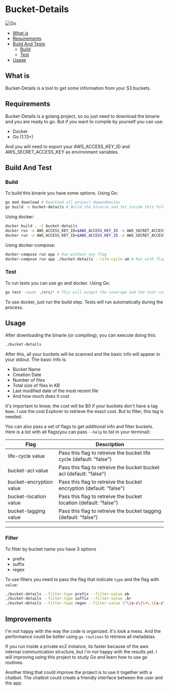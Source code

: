 # Bucket-Details

![Go](https://github.com/henriquegibin/bucket-details/workflows/Go/badge.svg?branch=master)

- [What is](#What-is)
- [Requirements](#Requirements)
- [Build And Tests](#Build-And-Test)
  - [Build](#Build)
  - [Test](#Test)
- [Usage](#Usage)

## What is

Bucket-Details is a tool to get some information from your S3 buckets.

## Requirements

Bucket-Details is a golang project, so ou just need to download the binarie and you are ready to go.
But if you want to compile by yourself you can use:

- Docker
- Go (1.13+)

And you will need to export your AWS_ACCESS_KEY_ID and AWS_SECRET_ACCESS_KEY as environment variables.

## Build And Test

### Build

To build this binarie you have some options. Using Go:

```bash
go mod download # Download all project dependencies
go build -o bucket-details # Build the binarie and let inside this folder
```

Using docker:

```bash
docker build . -t bucket-details
docker run -e AWS_ACCESS_KEY_ID=$AWS_ACCESS_KEY_ID -e AWS_SECRET_ACCESS_KEY=$AWS_SECRET_ACCESS_KEY bucket-details # Run without any flag
docker run -e AWS_ACCESS_KEY_ID=$AWS_ACCESS_KEY_ID -e AWS_SECRET_ACCESS_KEY=$AWS_SECRET_ACCESS_KEY harry ./bucket-details --life-cycle # Run with flags
```

Using docker-compose:

```bash
docker-compose run app # Run without any flag
docker-compose run app ./bucket-details --life-cycle um # Run with flags
```

### Test

To run tests you can use go and docker. Using Go:

```bash
go test -cover ./src/* # This will output the coverage and the test results
```

To use docker, just run the build step. Tests will run automatically during the process.

## Usage

After downloading the binarie (or compiling), you can execute doing this:

```bash
./bucket-details
```

After this, all your buckets will be scanned and the basic info will appear in your stdout.
The basic info is:

- Bucket Name
- Creation Date
- Number of files
- Total size of files in KB
- Last modified date of the most recent file
- And how much does it cost

It's important to know, the cost will be $0 if your buckets don't have a tag `Name`.
I use the cost Explorer to retrieve the exact cost. But to filter, this tag is needed.

You can also pass a set of flags to get additional info and filter buckets.
Here is a list with all flags(you can pass `--help` to list in your terminal):

| Flag                    | Description                                                          |
| ----------------------- | -------------------------------------------------------------------- |
| life-cycle value        |  Pass this flag to retreive the bucket life cycle (default: "false") |
| bucket-acl value        |  Pass this flag to retreive the bucket bucket acl (default: "false") |
| bucket-encryption value |  Pass this flag to retreive the bucket encryption (default: "false") |
| bucket-location value   |  Pass this flag to retreive the bucket location (default: "false")   |
| bucket-tagging value    |  Pass this flag to retreive the bucket tagging (default: "false")    |

---

### Filter

To filter by bucket name you have 3 options

- prefix
- suffix
- regex

To use filters you need to pass the flag that indicate `type` and the flag with `value`:

```bash
./bucket-details --filter-type prefix --filter-value ab
./bucket-details --filter-type suffix --filter-value .br
./bucket-details --filter-type regex --filter-value \^\[a-z\]\+\.\[a-z\]\+\-\[a-z\]\+\.com\.br
```

## Improvements

I'm not happy with the way the code is organized. It's look a mess. And the performance could be better using `go routines` to retrieve all metadatas.

If you run inside a private ec2 instance, its faster because of the aws internal communication structure, but i'm not happy with the results yet.
I will improving using this project to study Go and learn how to use go routines.

Another thing that could improve the project is to use it together with a chatbot.
The chatbot could create a friendly interface between the user and the app.
